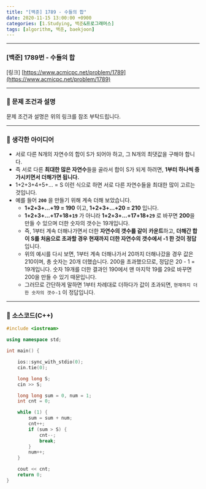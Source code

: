 ```yaml
---
title: "[백준] 1789 - 수들의 합"
date: 2020-11-15 13:00:00 +0900
categories: [1.Studying, 백준&프로그래머스]
tags: [algorithm, 백준, baekjoon]
---
```




------

### **[백준] 1789번 - 수들의 합**

[링크] [https://www.acmicpc.net/problem/1789](https://www.acmicpc.net/problem/1789)

---

### **💎 문제 조건과 설명**

문제 조건과 설명은 위의 링크를 참조 부탁드립니다.

------



### **🚀 생각한 아이디어**

* 서로 다른 N개의 자연수의 합이 S가 되어야 하고, 그 N개의 최댓값을 구해야 합니다.
* 즉 서로 다른 **최대한 많은 자연수**들을 골라서 합이 S가 되게 하려면, **1부터 하나씩 증가시키면서 더해가면 됩니다.**
* 1+2+3+4+5+... = S 이런 식으로 하면 서로 다른 자연수들을 최대한 많이 고르는 것입니다.
* 예를 들어 **`200`** 을 만들기 위해 계속 더해 보았습니다.
  * **1+2+3+...+19 = 190** 이고, **1+2+3+...+20 = 210** 입니다.
  * **1+2+3+...+17+18+`19`** 가 아니라 **1+2+3+...+17+18+`29`** 로 바꾸면 **200**을 만들 수 있으며 더한 숫자의 갯수는 19개입니다.
  * 즉, 1부터 계속 더해나가면서 더한 **자연수의 갯수를 같이** **카운트**하고, **더해간 합이 S를 처음으로 초과할 경우 현재까지 더한 자연수의 갯수에서 -1 한 것이 정답**입니다.
  * 위의 예시를 다시 보면, 1부터 계속 더해나가서 20까지 더해나갔을 경우 값은 210이며, 총 숫자는 20개 더했습니다. 200을 초과했으므로, 정답은 20 - 1 = 19개입니다. 숫자 19개를 더한 결과인 190에서 맨 마지막 19를 29로 바꾸면 200을 만들 수 있기 때문입니다.
  * 그러므로 간단하게 말하면 1부터 차례대로 더하다가 값이 초과되면, `현재까지 더한 숫자의 갯수-1` 이 정답입니다.



------

### 📜 **소스코드(C++)** 

```c++
#include <iostream>

using namespace std;

int main() {

	ios::sync_with_stdio(0);
	cin.tie(0);

	long long S;
	cin >> S;

	long long sum = 0, num = 1;
	int cnt = 0;

	while (1) {
		sum = sum + num;
		cnt++;
		if (sum > S) {
			cnt--;
			break;
		}
		num++;
	}

	cout << cnt;
	return 0;
}
```

